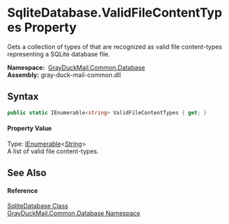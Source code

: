 SqliteDatabase.ValidFileContentTypes Property
=============================================
Gets a collection of types of that are recognized as valid file content-types representing a SQLite database file.

  **Namespace:**  [GrayDuckMail.Common.Database][1]  
  **Assembly:** gray-duck-mail-common.dll

Syntax
------

```csharp
public static IEnumerable<string> ValidFileContentTypes { get; }
```

#### Property Value
Type: [IEnumerable][2]&lt;[String][3]>  
 A list of valid file content-types. 

See Also
--------

#### Reference
[SqliteDatabase Class][4]  
[GrayDuckMail.Common.Database Namespace][1]  

[1]: ../README.md
[2]: https://docs.microsoft.com/dotnet/api/system.collections.generic.ienumerable-1
[3]: https://docs.microsoft.com/dotnet/api/system.string
[4]: README.md